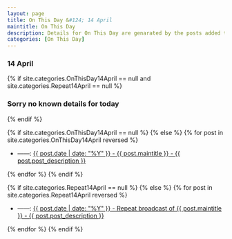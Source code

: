```yaml
---
layout: page
title: On This Day &#124; 14 April
maintitle: On This Day
description: Details for On This Day are genarated by the posts added to the website so the content is subject to changes/updates over time.
categories: [On This Day]
---
```


<h3>14 April</h3>

{% if site.categories.OnThisDay14April == null and site.categories.Repeat14April == null %}
  <h3>Sorry no known details for today</h3>
{% endif %}

{% if site.categories.OnThisDay14April == null %}
{% else %}
{% for post in site.categories.OnThisDay14April reversed %}
<ul>
<li> ——: <a href="{{ post.url }}">{{ post.date | date: "%Y" }} - {{ post.maintitle }} - {{ post.post_description }}</a></li>
</ul>
{% endfor %}
{% endif %}

{% if site.categories.Repeat14April == null %}
{% else %}
{% for post in site.categories.Repeat14April reversed %}
<ul>
<li> ——: <a href="{{ post.url }}">{{ post.date | date: "%Y" }} - Repeat broadcast of {{ post.maintitle }} - {{ post.post_description }}</a></li>
</ul>
{% endfor %}
{% endif %}

